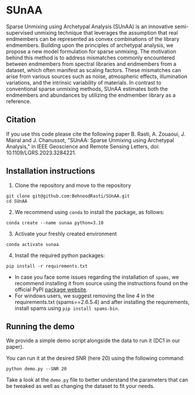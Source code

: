 # SUnAA
Sparse Unmixing using Archetypal Analysis (SUnAA) is an innovative semi-supervised unmixing technique that leverages the assumption that real endmembers can be represented as convex combinations of the library endmembers. Building upon the principles of archetypal analysis, we propose a new model formulation for sparse unmixing. The motivation behind this method is to address mismatches commonly encountered between endmembers from spectral libraries and endmembers from a dataset, which often manifest as scaling factors. These mismatches can arise from various sources such as noise, atmospheric effects, illumination variations, and the intrinsic variability of materials. In contrast to conventional sparse unmixing methods, SUnAA estimates both the endmembers and abundances by utilizing the endmember library as a reference.

## Citation
If you use this code please cite the following paper
B. Rasti, A. Zouaoui, J. Mairal and J. Chanussot, "SUnAA: Sparse Unmixing using Archetypal Analysis," in IEEE Geoscience and Remote Sensing Letters, doi: 10.1109/LGRS.2023.3284221.

## Installation instructions

1. Clone the repository and move to the repository

```shell
git clone git@github.com:BehnoodRasti/SUnAA.git
cd SUnAA
```

2. We recommend using `conda` to install the package, as follows:

```shell
conda create --name sunaa python=3.10
```
3. Activate your freshly created environment
```shell
conda activate sunaa
```

4. Install the required python packages:
```shell
pip install -r requirements.txt
```
* In case you face some issues regarding the installation of `spams`, we recommend installing it from source using the instructions found on the official PyPI [package website](https://pypi.org/project/spams/).
* For windows users, we suggest removing the line 4 in the requirements.txt (spams==2.6.5.4) and after installing the requirements, install spams using `pip install spams-bin`.

## Running the demo

We provide a simple demo script alongside the data to run it (DC1 in our paper).

You can run it at the desired SNR (here 20) using the following command:

```shell
python demo.py --SNR 20
```

Take a look at the `demo.py` file to better understand the parameters that can be tweaked as well as changing the dataset to fit your needs.

